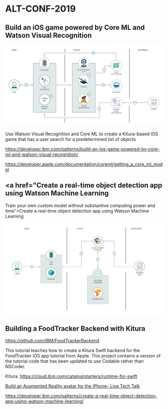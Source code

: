 # ALT-CONF-2019

## Build an iOS game powered by Core ML and Watson Visual Recognition

<img src="Watson_ML.png">

Use Watson Visual Recognition and Core ML to create a Kitura-based iOS game 
that has a  user search for a predetermined list of objects

https://developer.ibm.com/patterns/build-an-ios-game-powered-by-core-ml-and-watson-visual-recognition/

https://developer.apple.com/documentation/coreml/getting_a_core_ml_model

## <a href="Create a real-time object detection app using Watson Machine Learning
Train your own custom model without substantive computing power and time">Create a real-time object detection app using Watson Machine Learning</a>


<img src="Tensorflow.png">



## Building a FoodTracker Backend with Kitura

https://github.com/IBM/FoodTrackerBackend

This tutorial teaches how to create a Kitura Swift backend for the FoodTracker iOS app tutorial from Apple. This project contains a version of the tutorial code that has been updated to use Codable rather than NSCoder.

Kitura.  https://cloud.ibm.com/catalog/starters/runtime-for-swift

[Build an Augmented Reality avatar for the iPhone- Live Tech Talk](https://developer.ibm.com/videos/build-an-ar-avatar-for-the-iphone-live-tech-talk/)

https://developer.ibm.com/patterns/create-a-real-time-object-detection-app-using-watson-machine-learning/

